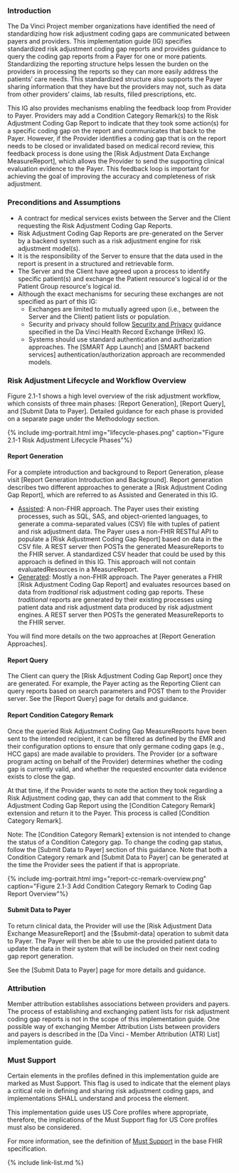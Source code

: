 
### Introduction

The Da Vinci Project member organizations have identified the need of standardizing how risk adjustment coding gaps are communicated between payers and providers. This implementation guide (IG) specifies standardized risk adjustment coding gap reports and provides guidance to query the coding gap reports from a Payer for one or more patients. Standardizing the reporting structure helps lessen the burden on the providers in processing the reports so they can more easily address the patients’ care needs. This standardized structure also supports the Payer sharing information that they have but the providers may not, such as data from other providers’ claims, lab results, filled prescriptions, etc. 


This IG also provides mechanisms enabling the feedback loop from Provider to Payer. Providers may add a Condition Category Remark(s) to the Risk Adjustment Coding Gap Report to indicate that they took some action(s) for a specific coding gap on the report and communicates that back to the Payer. However, if the Provider identifies a coding gap that is on the report needs to be closed or invalidated based on medical record review, this feedback process is done using the [Risk Adjustment Data Exchange MeasureReport], which allows the Provider to send the supporting clinical evaluation evidence to the Payer. This feedback loop is important for achieving the goal of improving the accuracy and completeness of risk adjustment.

### Preconditions and Assumptions

- A contract for medical services exists between the Server and the Client requesting the Risk Adjustment Coding Gap Reports.
- Risk Adjustment Coding Gap Reports are pre-generated on the Server by a backend system such as a risk adjustment engine for risk adjustment model(s).
- It is the responsibility of the Server to ensure that the data used in the report is present in a structured and retrievable form.
- The Server and the Client have agreed upon a process to identify specific patient(s) and exchange the Patient resource's logical id or the Patient Group resource's logical id.
- Although the exact mechanisms for securing these exchanges are not specified as part of this IG:
    - Exchanges are limited to mutually agreed upon (i.e., between the Server and the Client) patient lists or population.
    - Security and privacy should follow [Security and Privacy](https://hl7.org/fhir/us/davinci-hrex/security.html#security-and-privacy) guidance specified in the Da Vinci Health Record Exchange (HRex) IG.   
    - Systems should use standard authentication and authorization approaches. The [SMART App Launch] and [SMART backend services] authentication/authorization approach are recommended models.

### Risk Adjustment Lifecycle and Workflow Overview

Figure 2.1-1 shows a high level overview of the risk adjustment workflow, which consists of three main phases: [Report Generation], [Report Query], and [Submit Data to Payer]. Detailed guidance for each phase is provided on a separate page under the Methodology section. 

{% include img-portrait.html img="lifecycle-phases.png" caption="Figure 2.1-1 Risk Adjustment Lifecycle Phases"%}

#### Report Generation

For a complete introduction and background to Report Generation, please visit [Report Generation Introduction and Background].  Report generation describes two different approaches to generate a [Risk Adjustment Coding Gap Report], which are referred to as Assisted and Generated in this IG. 

- [Assisted](report-generation.html#the-assisted-approach): A non-FHIR approach. The Payer uses their existing processes, such as SQL, SAS, and object-oriented languages, to generate a comma-separated values (CSV) file with tuples of patient and risk adjustment data. The Payer uses a non-FHIR RESTful API to populate a [Risk Adjustment Coding Gap Report] based on data in the CSV file. A REST server then POSTs the generated MeasureReports to the FHIR server. A standardized CSV header that could be used by this approach is defined in this IG. This approach will not contain evaluatedResources in a MeasureReport. 
- [Generated](report-generation.html#the-generated-approach): Mostly a non-FHIR approach. The Payer generates a FHIR [Risk Adjustment Coding Gap Report] and evaluates resources based on data from *traditional* risk adjustment coding gap reports. These *traditional* reports are generated by their existing processes using patient data and risk adjustment data produced by risk adjustment engines. A REST server then POSTs the generated MeasureReports to the FHIR server. 

You will find more details on the two approaches at [Report Generation Approaches].

#### Report Query

The Client can query the [Risk Adjustment Coding Gap Report] once they are generated. For example, the Payer acting as the Reporting Client can query reports based on search parameters and POST them to the Provider server. See the [Report Query] page for details and guidance. 

#### Report Condition Category Remark

Once the queried Risk Adjustment Coding Gap MeasureReports have been sent to the intended recipient, it can be filtered as defined by the EMR and their configuration options to ensure that only germane coding gaps (e.g., HCC gaps) are made available to providers. The Provider (or a software program acting on behalf of the Provider) determines whether the coding gap is currently valid, and whether the requested encounter data evidence exists to close the gap.

At that time, if the Provider wants to note the action they took regarding a Risk Adjustment coding gap, they can add that comment to the Risk Adjustment Coding Gap Report using the [Condition Category Remark] extension and return it to the Payer. This process is called [Condition Category Remark].

Note: The [Condition Category Remark] extension is not intended to change the status of a Condition Category gap. To change the coding gap status, follow the [Submit Data to Payer] section of this guidance. Note that both a Condition Category remark and [Submit Data to Payer] can be generated at the time the Provider sees the patient if that is appropriate.

{% include img-portrait.html img="report-cc-remark-overview.png" caption="Figure 2.1-3 Add Condition Category Remark to Coding Gap Report Overview"%}

#### Submit Data to Payer

 To return clinical data, the Provider will use the [Risk Adjustment Data Exchange MeasureReport] and the [$submit-data] operation to submit data to Payer. The Payer will then be able to use the provided patient data to update the data in their system that will be included on their next coding gap report generation.

See the [Submit Data to Payer] page for more details and guidance. 

### Attribution

Member attribution establishes associations between providers and payers. The process of establishing and exchanging patient lists for risk adjustment coding gap reports is not in the scope of this implementation guide. One possible way of exchanging Member Attribution Lists between providers and payers is described in the [Da Vinci - Member Attribution (ATR) List] implementation guide.

### Must Support
Certain elements in the profiles defined in this implementation guide are marked as Must Support. This flag is used to indicate that the element plays a critical role in defining and sharing risk adjustment coding gaps, and implementations SHALL understand and process the element.

This implementation guide uses US Core profiles where appropriate, therefore, the implications of the Must Support flag for US Core profiles must also be considered.

For more information, see the definition of [Must Support](http://hl7.org/fhir/R4/conformance-rules.html#mustSupport) in the base FHIR specification.

{% include link-list.md %}
